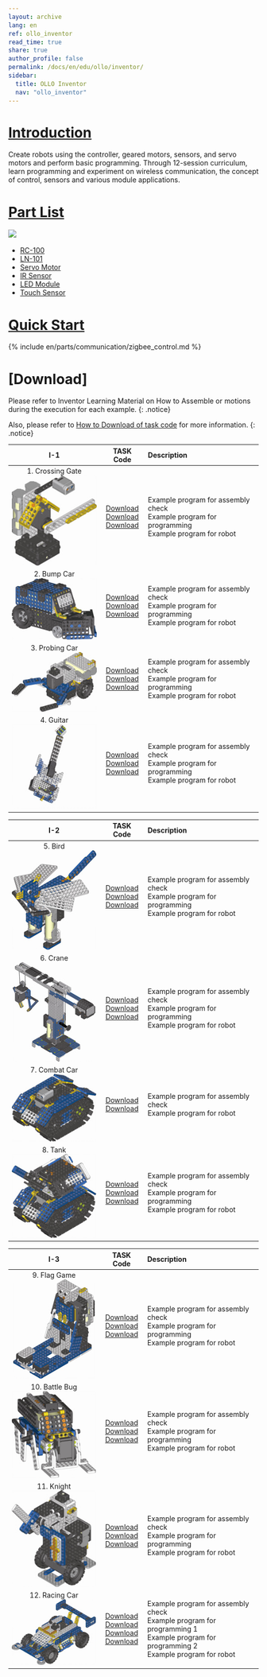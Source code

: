 ```yaml
---
layout: archive
lang: en
ref: ollo_inventor
read_time: true
share: true
author_profile: false
permalink: /docs/en/edu/ollo/inventor/
sidebar:
  title: OLLO Inventor
  nav: "ollo_inventor"
---
```


# [Introduction](#introduction)
Create robots using the controller, geared motors, sensors, and servo motors and perform basic programming.
Through 12-session curriculum, learn programming and experiment on wireless communication, the concept of control, sensors and various module applications.

# [Part List](#part-list)

![][ollo_inventor_partlist]

- [RC-100]
- [LN-101]
- [Servo Motor]
- [IR Sensor]
- [LED Module]
- [Touch Sensor]

# [Quick Start](#quick-start)

{% include en/parts/communication/zigbee_control.md %}

# [Download]

Please refer to Inventor Learning Material on How to Assemble or motions during the execution for each example.
{: .notice}

Also, please refer to [How to Download of task code] for more information.
{: .notice}

|I-1|TASK Code|Description|
| :---: | :-----: | :--- |
|1. Crossing Gate<br />![I-1-1][img_I-1-1]|[Download][I-1-1_1]<br />[Download][I-1-1_2]<br />[Download][I-1-1_3]|Example program for assembly check<br />Example program for programming<br />Example program for robot|
|2. Bump Car<br />![I-1-2][img_I-1-2]|[Download][I-1-2_1]<br />[Download][I-1-2_2]<br />[Download][I-1-2_3]|Example program for assembly check<br />Example program for programming<br />Example program for robot|
|3. Probing Car<br />![I-1-3][img_I-1-3]|[Download][I-1-3_1]<br />[Download][I-1-3_2]<br />[Download][I-1-3_3]|Example program for assembly check<br />Example program for programming<br />Example program for robot|
|4. Guitar<br />![I-1-4][img_I-1-4]|[Download][I-1-4_1]<br />[Download][I-1-4_2]<br />[Download][I-1-4_3]|Example program for assembly check<br />Example program for programming<br />Example program for robot|

|I-2|TASK Code|Description|
| :---: | :-----: | :--- |
|5. Bird<br />![I-2-1][img_I-2-1]|[Download][I-2-1_1]<br />[Download][I-2-1_2]<br />[Download][I-2-1_3]|Example program for assembly check<br />Example program for programming<br />Example program for robot|
|6. Crane<br />![I-2-2][img_I-2-2]|[Download][I-2-2_1]<br />[Download][I-2-2_2]<br />[Download][I-2-2_3]|Example program for assembly check<br />Example program for programming<br />Example program for robot|
|7. Combat Car<br />![I-2-3][img_I-2-3]|[Download][I-2-3_1]<br />[Download][I-2-3_3]|Example program for assembly check<br />Example program for robot|
|8. Tank<br />![I-2-4][img_I-2-4]|[Download][I-2-4_1]<br />[Download][I-2-4_2]<br />[Download][I-2-4_3]|Example program for assembly check<br />Example program for programming<br />Example program for robot|

|I-3|TASK Code|Description|
| :---: | :-----: | :--- |
|9. Flag Game<br />![I-3-1][img_I-3-1]|[Download][I-3-1_1]<br />[Download][I-3-1_2]<br />[Download][I-3-1_3]|Example program for assembly check<br />Example program for programming<br />Example program for robot|
|10. Battle Bug<br />![I-3-2][img_I-3-2]|[Download][I-3-2_1]<br />[Download][I-3-2_2]<br />[Download][I-3-2_3]|Example program for assembly check<br />Example program for programming<br />Example program for robot|
|11. Knight<br />![I-3-3][img_I-3-3]|[Download][I-3-3_1]<br />[Download][I-3-3_2]<br />[Download][I-3-3_3]|Example program for assembly check<br />Example program for programming<br />Example program for robot|
|12. Racing Car<br />![I-3-4][img_I-3-4]|[Download][I-3-4_1]<br />[Download][I-3-4_2]<br />[Download][I-3-4_3]<br />[Download][I-3-4_4]|Example program for assembly check<br />Example program for programming 1<br />Example program for programming 2<br />Example program for robot|


[RC-100]: /docs/en/parts/communication/rc-100/
[LN-101]: /docs/en/parts/interface/ln_101/
[Servo Motor]: /docs/en/parts/motor/servo_motor/
[IR Sensor]: /docs/en/parts/sensor/irss-10/
[LED Module]: /docs/en/parts/display/lm_10/
[Touch Sensor]: /docs/en/parts/sensor/ts_10/
[ZIG-100/110]: /docs/en/parts/communication/zig-100_110/
[USB Downloader(LN-101)]: /docs/en/parts/interface/ln_101/
[How to Download of task code]: /docs/en/faq/download_task_code/
[ollo_inventor_partlist]: /assets/images/edu/ollo/ollo_inventor_partlist.png
[img_I-1-1]: /assets/images/edu/ollo/ollo_lvl3_crossinggate.jpg
[img_I-1-2]: /assets/images/edu/ollo/ollo_lvl3_bumpcar.jpg
[img_I-1-3]: /assets/images/edu/ollo/ollo_lvl3_probingcar.jpg
[img_I-1-4]: /assets/images/edu/ollo/ollo_lvl3_guitar.jpg
[img_I-2-1]: /assets/images/edu/ollo/ollo_lvl3_bird.jpg
[img_I-2-2]: /assets/images/edu/ollo/ollo_lvl3_crane.jpg
[img_I-2-3]: /assets/images/edu/ollo/ollo_lvl3_combatcar.jpg
[img_I-2-4]: /assets/images/edu/ollo/ollo_lvl3_tank.jpg
[img_I-3-1]: /assets/images/edu/ollo/ollo_lvl3_flaggame.jpg
[img_I-3-2]: /assets/images/edu/ollo/ollo_lvl3_battlebug.jpg
[img_I-3-3]: /assets/images/edu/ollo/ollo_lvl3_knight.jpg
[img_I-3-4]: /assets/images/edu/ollo/ollo_lvl3_racingcar.jpg
[I-1-1_1]: http://support.robotis.com/en/baggage_files/ollo/edu_3rd/ollo_l3_crossinggateasm_en.tsk
[I-1-1_2]: http://support.robotis.com/en/baggage_files/ollo/edu_3rd/ollo_l3_crossinggateexam_en.tsk
[I-1-1_3]: http://support.robotis.com/en/baggage_files/ollo/edu_3rd/ollo_l3_crossinggate_en.tsk
[I-1-2_1]: http://support.robotis.com/en/baggage_files/ollo/edu_3rd/ollo_l3_bumpcarasm_en.tsk
[I-1-2_2]: http://support.robotis.com/en/baggage_files/ollo/edu_3rd/ollo_l3_bumpcarexam_en.tsk
[I-1-2_3]: http://support.robotis.com/en/baggage_files/ollo/edu_3rd/ollo_l3_bumpcar_en.tsk
[I-1-3_1]: http://support.robotis.com/en/baggage_files/ollo/edu_3rd/ollo_l3_probingcarasm_en.tsk
[I-1-3_2]: http://support.robotis.com/en/baggage_files/ollo/edu_3rd/ollo_l3_probingcarexam_en.tsk
[I-1-3_3]: http://support.robotis.com/en/baggage_files/ollo/edu_3rd/ollo_l3_probingcar_en.tsk
[I-1-4_1]: http://support.robotis.com/en/baggage_files/ollo/edu_3rd/ollo_l3_guitarasm_en.tsk
[I-1-4_2]: http://support.robotis.com/en/baggage_files/ollo/edu_3rd/ollo_l3_guitarexam_en.tsk
[I-1-4_3]: http://support.robotis.com/en/baggage_files/ollo/edu_3rd/ollo_l3_guitar_en.tsk
[I-2-1_1]: http://support.robotis.com/en/baggage_files/ollo/edu_3rd/ollo_l3_birdasm_en.tsk
[I-2-1_2]: http://support.robotis.com/en/baggage_files/ollo/edu_3rd/ollo_l3_birdexam_en.tsk
[I-2-1_3]: http://support.robotis.com/en/baggage_files/ollo/edu_3rd/ollo_l3_bird_en.tsk
[I-2-2_1]: http://support.robotis.com/en/baggage_files/ollo/edu_3rd/ollo_l3_craneasm_en.tsk
[I-2-2_2]: http://support.robotis.com/en/baggage_files/ollo/edu_3rd/ollo_l3_craneexam_en.tsk
[I-2-2_3]: http://support.robotis.com/en/baggage_files/ollo/edu_3rd/ollo_l3_crane_en.tsk
[I-2-3_1]: http://support.robotis.com/en/baggage_files/ollo/edu_3rd/ollo_l3_combatcarasm_en.tsk
[I-2-3_3]: http://support.robotis.com/en/baggage_files/ollo/edu_3rd/ollo_l3_combatcar_en.tsk
[I-2-4_1]: http://support.robotis.com/en/baggage_files/ollo/edu_3rd/ollo_l3_tankasm_en.tsk
[I-2-4_2]: http://support.robotis.com/en/baggage_files/ollo/edu_3rd/ollo_l3_tankexam_en.tsk
[I-2-4_3]: http://support.robotis.com/en/baggage_files/ollo/edu_3rd/ollo_l3_tank_en.tsk
[I-3-1_1]: http://support.robotis.com/en/baggage_files/ollo/edu_3rd/ollo_l3_flaggameasm_en.tsk
[I-3-1_2]: http://support.robotis.com/en/baggage_files/ollo/edu_3rd/ollo_l3_flaggameexam_en.tsk
[I-3-1_3]: http://support.robotis.com/en/baggage_files/ollo/edu_3rd/ollo_l3_flaggame_en.tsk
[I-3-2_1]: http://support.robotis.com/en/baggage_files/ollo/edu_3rd/ollo_l3_battlebugasm_en.tsk
[I-3-2_2]: http://support.robotis.com/en/baggage_files/ollo/edu_3rd/ollo_l3_battlebugexam_en.tsk
[I-3-2_3]: http://support.robotis.com/en/baggage_files/ollo/edu_3rd/ollo_l3_battlebug_en.tsk
[I-3-3_1]: http://support.robotis.com/en/baggage_files/ollo/edu_3rd/ollo_l3_knightasm_en.tsk
[I-3-3_2]: http://support.robotis.com/en/baggage_files/ollo/edu_3rd/ollo_l3_knightexam_en.tsk
[I-3-3_3]: http://support.robotis.com/en/baggage_files/ollo/edu_3rd/ollo_l3_knight_en.tsk
[I-3-4_1]: http://support.robotis.com/en/baggage_files/ollo/edu_3rd/ollo_l3_racingcarasm_en.tsk
[I-3-4_2]: http://support.robotis.com/en/baggage_files/ollo/edu_3rd/ollo_l3_racingcarexam1_en.tsk
[I-3-4_3]: http://support.robotis.com/en/baggage_files/ollo/edu_3rd/ollo_l3_racingcarexam2_en.tsk
[I-3-4_4]: http://support.robotis.com/en/baggage_files/ollo/edu_3rd/ollo_l3_racingcar_en.tsk
